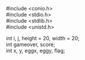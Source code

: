#include <conio.h><br>
#include <stdio.h><br>
#include <stdlib.h><br>
#include <unistd.h><br>
  
int i, j, height = 20, width = 20;<br>
int gameover, score;<br>
int x, y, eggx, eggy, flag;<br>
